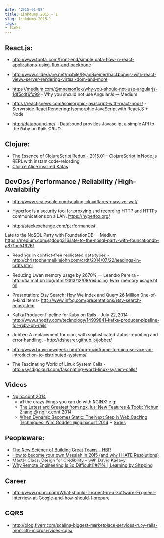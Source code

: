 ```yaml
---
date: '2015-01-02'
title: Linkdump 2015 - 1
slug: linkdump-2015-1
tags:
- links
---
```





## React.js:

  - http://www.toptal.com/front-end/simple-data-flow-in-react-applications-using-flux-and-backbone

  - http://www.slideshare.net/mobile/RyanRoemer/backbonejs-with-react-views-server-rendering-virtual-dom-and-more

  - https://medium.com/@mnemon1ck/why-you-should-not-use-angularjs-1df5ddf6fc99 - Why you should not use AngularJs — Medium

  - https://reactjsnews.com/isomorphic-javascript-with-react-node/ - Serverside React Rendering: Isomorphic JavaScript with ReactJS + Node


  - http://databound.me/ - Databound provides Javascript a simple API to the Ruby on Rails CRUD.


<!--more-->


## Clojure:
  - [The Essence of ClojureScript Redux - 2015.01](http://swannodette.github.io/2015/01/02/the-essence-of-clojurescript-redux/) - ClojureScript in Node.js REPL with instant code-reloading
  - [Clojure Alice inspired Katas](https://github.com/gigasquid/wonderland-clojure-katas)

## DevOps / Performance / Reliability / High-Availability

  - http://www.scalescale.com/scaling-cloudflares-massive-waf/

  - Hyperfox is a security tool for proxying and recording HTTP and HTTPs communications on a LAN.
  https://hyperfox.org/

  - http://stackexchange.com/performance#

  Late to the NoSQL Party with FoundationDB — Medium
  https://medium.com/@doug316/late-to-the-nosql-party-with-foundationdb-a871bc546261


  - Readings in conflict-free replicated data types - http://christophermeiklejohn.com/crdt/2014/07/22/readings-in-crdts.html


  - Reducing Lwan memory usage by 2670% — Leandro Pereira - http://tia.mat.br/blog/html/2013/12/08/reducing_lwan_memory_usage.html


  - Presentation: Etsy Search: How We Index and Query 26 Million One-of-a-kind Items- http://www.infoq.com/presentations/etsy-search-ecosystem

  - Kafka Producer Pipeline for Ruby on Rails - July 22, 2014 - http://www.shopify.com/technology/14909841-kafka-producer-pipeline-for-ruby-on-rails


  - Jobber: A replacement for cron, with sophisticated status-reporting and error-handling. - http://dshearer.github.io/jobber/

  - http://www.bravenewgeek.com/from-mainframe-to-microservice-an-introduction-to-distributed-systems/
  - The Fascinating World of Linux System Calls - http://sysdigcloud.com/fascinating-world-linux-system-calls/





## Videos
  - [Nginx.conf 2014](https://www.youtube.com/channel/UCy6gt7XvGJ3AGpSon2pS4nQ)
    - all the crazy things you can do with NGINX! e.g:
    - [The Latest and Greatest from ngx_lua: New Features & Tools: Yichun Zhang @ nginx.conf 2014](https://www.youtube.com/watch?v=Z0fQabvVhIk)
    - [When Dynamic Becomes Static: The Next Step in Web Caching Techniques: Wim Godden @nginxconf 2014](https://www.youtube.com/watch?v=OssIuHbgzJY) + [Slides](http://www.slideshare.net/wimg/when-dynamic-becomes-static-the-next-step-in-web-caching-techniques-40608231)


## Peopleware:

  - [The New Science of Building Great Teams - HBR](https://hbr.org/2012/04/the-new-science-of-building-great-teams)
  - [How to become your own Messiah in 2015 (and why I HATE Resolutions)](http://stevecorona.com/how-to-become-your-own-messiah-in-2015)
  - [Master Class: Design for Credibility – with David Kadavy](http://mixergy.com/course-cheat-sheet-design-for-credibility/)
  - [Why Remote Engineering Is So Difficult!?#@% | Learning by Shipping](http://blog.learningbyshipping.com/2014/12/30/why-remote-engineering-is-so-difficult/)


## Career
  - http://www.quora.com/What-should-I-expect-in-a-Software-Engineer-interview-at-Google-and-how-should-I-prepare



## CQRS
  - http://blog.fiverr.com/scaling-biggest-marketplace-services-ruby-rails-monolith-microservices-cqrs/
